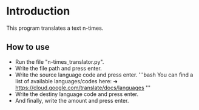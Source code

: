 # Introduction
This program translates a text n-times.
## How to use
- Run the file "n-times_translator.py".
- Write the file path and press enter.
- Write the source language code and press enter.
'''bash
You can find a list of available languages/codes here:
➜ https://cloud.google.com/translate/docs/languages
'''
- Write the destiny language code and press enter.
- And finally, write the amount and press enter.